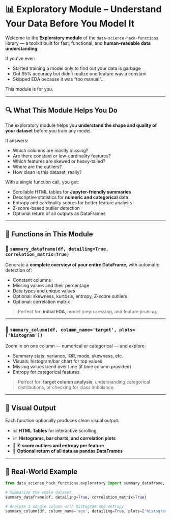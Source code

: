 # 📊 Exploratory Module – Understand Your Data Before You Model It

Welcome to the **Exploratory module** of the `data-science-hack-functions` library — a toolkit built for fast, functional, and **human-readable data understanding**.

If you’ve ever:
- Started training a model only to find out your data is garbage
- Got 95% accuracy but didn’t realize one feature was a constant
- Skipped EDA because it was “too manual”...

This module is for you.

---

## 🔍 What This Module Helps You Do

The exploratory module helps you **understand the shape and quality of your dataset** before you train any model.

It answers:
- Which columns are mostly missing?
- Are there constant or low-cardinality features?
- Which features are skewed or heavy-tailed?
- Where are the outliers?
- How clean is this dataset, really?

With a single function call, you get:
- Scrollable HTML tables for **Jupyter-friendly summaries**
- Descriptive statistics for **numeric and categorical** data
- Entropy and cardinality scores for better feature analysis
- Z-score-based outlier detection
- Optional return of all outputs as DataFrames

---

## 🧱 Functions in This Module

### 🔧 `summary_dataframe(df, detailing=True, correlation_matrix=True)`

Generate a **complete overview of your entire DataFrame**, with automatic detection of:
- Constant columns
- Missing values and their percentage
- Data types and unique values
- Optional: skewness, kurtosis, entropy, Z-score outliers
- Optional: correlation matrix

> Perfect for: **initial EDA**, model preprocessing, and feature pruning.

---

### 🔧 `summary_column(df, column_name='target', plots=['histogram'])`

Zoom in on one column — numerical or categorical — and explore:
- Summary stats: variance, IQR, mode, skewness, etc.
- Visuals: histogram/bar chart for top values
- Missing values trend over time (if time column provided)
- Entropy for categorical features

> Perfect for: **target column analysis**, understanding categorical distributions, or checking for class imbalance.

---

## 📸 Visual Output

Each function optionally produces clean visual output:

- 📊 **HTML Tables** for interactive scrolling
- 📈 **Histograms, bar charts, and correlation plots**
- 🎯 **Z-score outliers and entropy per feature**
- 🧩 **Optional return of all data as pandas DataFrames**

---

## 🧪 Real-World Example

```python
from data_science_hack_functions.exploratory import summary_dataframe, summary_column

# Summarize the whole dataset
summary_dataframe(df, detailing=True, correlation_matrix=True)

# Analyze a single column with histogram and entropy
summary_column(df, column_name='age', detailing=True, plots=['histogram'])
